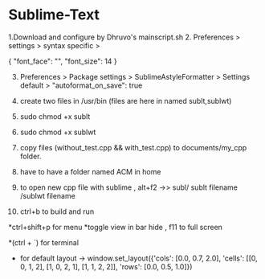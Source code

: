 # Sublime-Text
1.Download and configure by Dhruvo's mainscript.sh
2. Preferences > settings > syntax specific >

{
	"font_face": "",
    "font_size": 14
}

3. Preferences > Package settings > SublimeAstyleFormatter > Settings default >
 "autoformat_on_save": true

4. create two files in /usr/bin  (files are here in named sublt,sublwt)
5. sudo chmod +x sublt
6. sudo chmod +x sublwt
7. copy files (without_test.cpp && with_test.cpp) to documents/my_cpp folder.
8. have to have a folder named ACM in home
9. to open new cpp file with sublime , alt+f2 ->> subl/ sublt filename /sublwt filename
10. ctrl+b to build and run




*ctrl+shift+p for menu
*toggle view in bar hide , f11 to full screen

*(ctrl + `) for terminal

* for default layout -> 
window.set_layout({'cols': [0.0, 0.7, 2.0], 'cells': [[0, 0, 1, 2], [1, 0, 2, 1], [1, 1, 2, 2]], 'rows': [0.0, 0.5, 1.0]})
